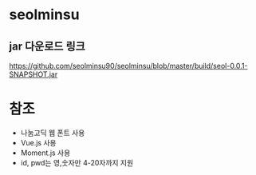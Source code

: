 # seolminsu

## jar 다운로드 링크

https://github.com/seolminsu90/seolminsu/blob/master/build/seol-0.0.1-SNAPSHOT.jar

# 참조

- 나눔고딕 웹 폰트 사용
- Vue.js 사용
- Moment.js 사용
- id, pwd는 영,숫자만 4-20자까지 지원



